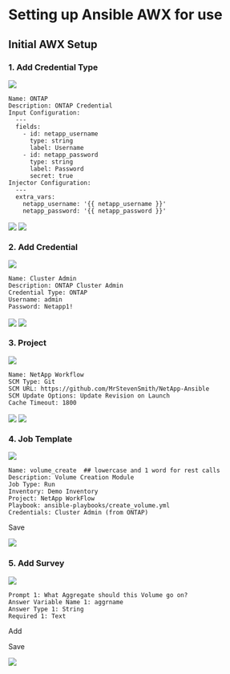 # Setting up Ansible AWX for use

## Initial AWX Setup

### 1. Add Credential Type

<img align="center" src="https://github.com/MrStevenSmith/NetApp-Ansible/blob/master/2.Setting_up_Ansible_AWX/images/credential_type_01.png">

```
Name: ONTAP
Description: ONTAP Credential
Input Configuration:
  ---
  fields:
    - id: netapp_username
      type: string
      label: Username
    - id: netapp_password
      type: string
      label: Password
      secret: true
Injector Configuration:
  ---
  extra_vars:
    netapp_username: '{{ netapp_username }}'
    netapp_password: '{{ netapp_password }}'
```

<img align="center" src="https://github.com/MrStevenSmith/NetApp-Ansible/blob/master/2.Setting_up_Ansible_AWX/images/credential_type_02.png">

<img align="center" src="https://github.com/MrStevenSmith/NetApp-Ansible/blob/master/2.Setting_up_Ansible_AWX/images/credential_type_03.png">

### 2. Add Credential

<img align="center" src="https://github.com/MrStevenSmith/NetApp-Ansible/blob/master/2.Setting_up_Ansible_AWX/images/credential_01.png">

```
Name: Cluster Admin
Description: ONTAP Cluster Admin
Credential Type: ONTAP
Username: admin
Password: Netapp1!
```

<img align="center" src="https://github.com/MrStevenSmith/NetApp-Ansible/blob/master/2.Setting_up_Ansible_AWX/images/credential_02.png">

<img align="center" src="https://github.com/MrStevenSmith/NetApp-Ansible/blob/master/2.Setting_up_Ansible_AWX/images/credential_03.png">

### 3. Project

<img align="center" src="https://github.com/MrStevenSmith/NetApp-Ansible/blob/master/2.Setting_up_Ansible_AWX/images/project_01.png">

```
Name: NetApp Workflow
SCM Type: Git
SCM URL: https://github.com/MrStevenSmith/NetApp-Ansible
SCM Update Options: Update Revision on Launch
Cache Timeout: 1800
```

<img align="center" src="https://github.com/MrStevenSmith/NetApp-Ansible/blob/master/2.Setting_up_Ansible_AWX/images/project_02.png">

<img align="center" src="https://github.com/MrStevenSmith/NetApp-Ansible/blob/master/2.Setting_up_Ansible_AWX/images/project_03.png">

### 4. Job Template

<img align="center" src="https://github.com/MrStevenSmith/NetApp-Ansible/blob/master/2.Setting_up_Ansible_AWX/images/template_01.png">

```
Name: volume_create  ## lowercase and 1 word for rest calls
Description: Volume Creation Module
Job Type: Run
Inventory: Demo Inventory
Project: NetApp WorkFlow
Playbook: ansible-playbooks/create_volume.yml
Credentials: Cluster Admin (from ONTAP)
```

Save

<img align="center" src="https://github.com/MrStevenSmith/NetApp-Ansible/blob/master/2.Setting_up_Ansible_AWX/images/template_02.png">

### 5. Add Survey

<img align="center" src="https://github.com/MrStevenSmith/NetApp-Ansible/blob/master/2.Setting_up_Ansible_AWX/images/survey_01.png">

```
Prompt 1: What Aggregate should this Volume go on?
Answer Variable Name 1: aggrname
Answer Type 1: String
Required 1: Text
```

Add

Save

<img align="center" src="https://github.com/MrStevenSmith/NetApp-Ansible/blob/master/2.Setting_up_Ansible_AWX/images/survey_02.png">
